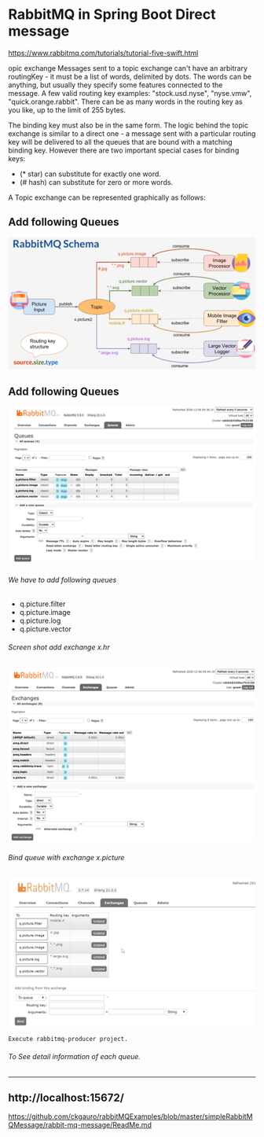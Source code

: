 # RabbitMQ in Spring Boot Direct message
https://www.rabbitmq.com/tutorials/tutorial-five-swift.html

opic exchange
Messages sent to a topic exchange can't have an arbitrary routingKey - it must be a list of words, delimited by dots. The words can be anything, but usually they specify some features connected to the message. A few valid routing key examples: "stock.usd.nyse", "nyse.vmw", "quick.orange.rabbit". There can be as many words in the routing key as you like, up to the limit of 255 bytes.

The binding key must also be in the same form. The logic behind the topic exchange is similar to a direct one - a message sent with a particular routing key will be delivered to all the queues that are bound with a matching binding key. However there are two important special cases for binding keys:

* (* star) can substitute for exactly one word.
* (# hash) can substitute for zero or more words.

A Topic  exchange can be represented graphically as follows:
## Add following Queues
<img src="images/schema.png">

## Add following Queues

<img src="images/queues.png">

######  We have to add following queues
* q.picture.filter
* q.picture.image
* q.picture.log
* q.picture.vector

###### Screen shot add exchange x.hr
<img src="images/exchange.png">

###### Bind queue with exchange x.picture
<img src="images/bind.png">

```
Execute rabbitmq-producer project.

```
###### To See detail information of each queue.

-----------
http://localhost:15672/
---------
https://github.com/ckgauro/rabbitMQExamples/blob/master/simpleRabbitMQMessage/rabbit-mq-message/ReadMe.md